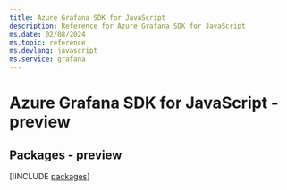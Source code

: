 ```yaml
---
title: Azure Grafana SDK for JavaScript
description: Reference for Azure Grafana SDK for JavaScript
ms.date: 02/08/2024
ms.topic: reference
ms.devlang: javascript
ms.service: grafana
---
```

# Azure Grafana SDK for JavaScript - preview
## Packages - preview
[!INCLUDE [packages](grafana-index.md)]